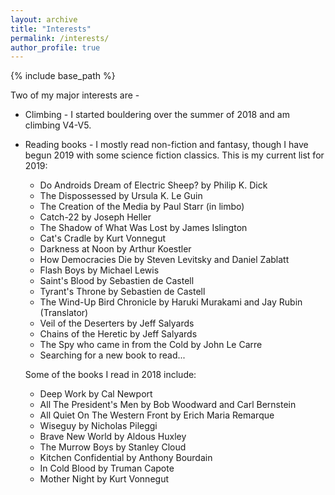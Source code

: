 ```yaml
---
layout: archive
title: "Interests"
permalink: /interests/
author_profile: true
---
```


{% include base_path %}

Two of my major interests are - 
* Climbing - I started bouldering over the summer of 2018 and am climbing V4-V5.
* Reading books - I mostly read non-fiction and fantasy, though I have begun 2019 with some science fiction classics. This is my current list for 2019: 
	- Do Androids Dream of Electric Sheep? by Philip K. Dick
	- The Dispossessed by Ursula K. Le Guin 
	- The Creation of the Media by Paul Starr (in limbo)
    - Catch-22 by Joseph Heller
    - The Shadow of What Was Lost by James Islington
    - Cat's Cradle by Kurt Vonnegut
    - Darkness at Noon by Arthur Koestler
    - How Democracies Die by Steven Levitsky and Daniel Zablatt
    - Flash Boys by Michael Lewis
    - Saint's Blood by Sebastien de Castell
    - Tyrant's Throne by Sebastien de Castell
    - The Wind-Up Bird Chronicle by Haruki Murakami and Jay Rubin (Translator)
    - Veil of the Deserters by Jeff Salyards
    - Chains of the Heretic by Jeff Salyards
    - The Spy who came in from the Cold by John Le Carre
    - Searching for a new book to read...

  Some of the books I read in 2018 include: 
    - Deep Work by Cal Newport
    - All The President's Men by Bob Woodward and Carl Bernstein
    - All Quiet On The Western Front by Erich Maria Remarque
    - Wiseguy by Nicholas Pileggi
    - Brave New World by Aldous Huxley
    - The Murrow Boys by Stanley Cloud
    - Kitchen Confidential by Anthony Bourdain
    - In Cold Blood by Truman Capote
    - Mother Night by Kurt Vonnegut
